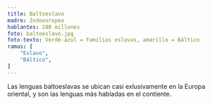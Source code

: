 ```yaml
---
title: Baltoeslavo
madre: Indoeuropeo
hablantes: 280 millones
foto: baltoeslavo.jpg
foto-texto: Verde-azul = Familias eslavas, amarillo = Báltico
ramas: [
    "Eslavo",
    "Báltico",
]
---
```


Las lenguas baltoeslavas se ubican casi exlusivamente en la Europa oriental, y son las lenguas más habladas en el contiente. 